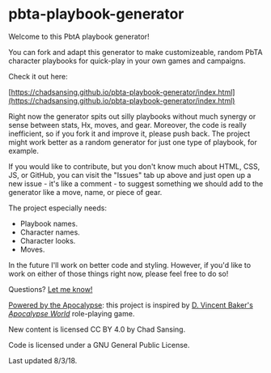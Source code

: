 # pbta-playbook-generator

Welcome to this PbtA playbook generator!

You can fork and adapt this generator to make customizeable, random PbTA character playbooks for quick-play in your own games and campaigns.

Check it out here: 

[https://chadsansing.github.io/pbta-playbook-generator/index.html](https://chadsansing.github.io/pbta-playbook-generator/index.html)

Right now the generator spits out silly playbooks without much synergy or sense between stats, Hx, moves, and gear. Moreover, the code is really inefficient, so if you fork it and improve it, please push back. The project might work better as a random generator for just one type of playbook, for example.

If you would like to contribute, but you don't know much about HTML, CSS, JS, or GitHub, you can visit the "Issues" tab up above and just open up a new issue - it's like a comment - to suggest something we should add to the generator like a move, name, or piece of gear.

The project especially needs:

- Playbook names.
- Character names.
- Character looks.
- Moves.

In the future I'll work on better code and styling. However, if you'd like to work on either of those things right now, please feel free to do so!

Questions? [Let me know!](mailto:csansing@gmail.com)

[Powered by the Apocalypse](https://en.wikipedia.org/wiki/Powered_by_the_Apocalypse): this project is inspired by [D. Vincent Baker's](https://en.wikipedia.org/wiki/Vincent_Baker) [*Apocalypse World*](http://www.apocalypse-world.com/) role-playing game.

New content is licensed CC BY 4.0 by Chad Sansing.

Code is licensed under a GNU General Public License.

Last updated 8/3/18.